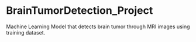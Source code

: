# BrainTumorDetection_Project
Machine Learning Model that detects brain tumor through MRI images using training dataset.
